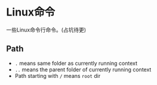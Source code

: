# Linux命令

一些Linux命令行命令。(占坑待更)

## Path

- `.` means same folder as currently running context
- `..` means the parent folder of currently running context
- Path starting with `/` means `root` dir
